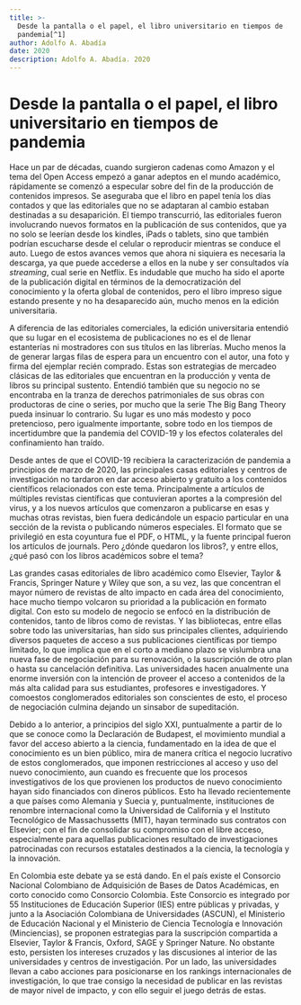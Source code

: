 ```yaml
---
title: >-
  Desde la pantalla o el papel, el libro universitario en tiempos de
  pandemia[^1]
author: Adolfo A. Abadía
date: 2020
description: Adolfo A. Abadía. 2020
---
```


# Desde la pantalla o el papel, el libro universitario en tiempos de pandemia

Hace un par de décadas, cuando surgieron cadenas como Amazon y el tema del Open Access empezó a ganar adeptos en el mundo académico, rápidamente se comenzó a especular sobre del fin de la producción de contenidos impresos. Se aseguraba que el libro en papel tenía los días contados y que las editoriales que no se adaptaran al cambio estaban destinadas a su desaparición. El tiempo transcurrió, las editoriales fueron involucrando nuevos formatos en la publicación de sus contenidos, que ya no solo se leerían desde los kindles, iPads o tablets, sino que también podrían escucharse desde el celular o reproducir mientras se conduce el auto. Luego de estos avances vemos que ahora ni siquiera es necesaria la descarga, ya que puede accederse a ellos en la nube y ser consultados vía _streaming_, cual serie en Netflix. Es indudable que mucho ha sido el aporte de la publicación digital en términos de la democratización del conocimiento y la oferta global de contenidos, pero el libro impreso sigue estando presente y no ha desaparecido aún, mucho menos en la edición universitaria.

A diferencia de las editoriales comerciales, la edición universitaria entendió que su lugar en el ecosistema de publicaciones no es el de llenar estanterías ni mostradores con sus títulos en las librerías. Mucho menos la de generar largas filas de espera para un encuentro con el autor, una foto y firma del ejemplar recién comprado. Estas son estrategias de mercadeo clásicas de las editoriales que encuentran en la producción y venta de libros su principal sustento. Entendió también que su negocio no se encontraba en la tranza de derechos patrimoniales de sus obras con productoras de cine o series, por mucho que la serie The Big Bang Theory pueda insinuar lo contrario. Su lugar es uno más modesto y poco pretencioso, pero igualmente importante, sobre todo en los tiempos de incertidumbre que la pandemia del COVID-19 y los efectos colaterales del confinamiento han traído.

Desde antes de que el COVID-19 recibiera la caracterización de pandemia a principios de marzo de 2020, las principales casas editoriales y centros de investigación no tardaron en dar acceso abierto y gratuito a los contenidos científicos relacionados con este tema. Principalmente a artículos de múltiples revistas científicas que contuvieran aportes a la compresión del virus, y a los nuevos artículos que comenzaron a publicarse en esas y muchas otras revistas, bien fuera dedicándole un espacio particular en una sección de la revista o publicando números especiales. El formato que se privilegió en esta coyuntura fue el PDF, o HTML, y la fuente principal fueron los artículos de journals. Pero ¿dónde quedaron los libros?, y entre ellos, ¿qué pasó con los libros académicos sobre el tema?

Las grandes casas editoriales de libro académico como Elsevier, Taylor & Francis, Springer Nature y Wiley que son, a su vez, las que concentran el mayor número de revistas de alto impacto en cada área del conocimiento, hace mucho tiempo volcaron su prioridad a la publicación en formato digital. Con esto su modelo de negocio se enfocó en la distribución de contenidos, tanto de libros como de revistas. Y las bibliotecas, entre ellas sobre todo las universitarias, han sido sus principales clientes, adquiriendo diversos paquetes de acceso a sus publicaciones científicas por tiempo limitado, lo que implica que en el corto a mediano plazo se vislumbra una nueva fase de negociación para su renovación, o la suscripción de otro plan o hasta su cancelación definitiva. Las universidades hacen anualmente una enorme inversión con la intención de proveer el acceso a contenidos de la más alta calidad para sus estudiantes, profesores e investigadores. Y comoestos conglomerados editoriales son conscientes de esto, el proceso de negociación culmina dejando un sinsabor de supeditación.

Debido a lo anterior, a principios del siglo XXI, puntualmente a partir de lo que se conoce como la Declaración de Budapest, el movimiento mundial a favor del acceso abierto a la ciencia, fundamentado en la idea de que el conocimiento es un bien público, mira de manera crítica el negocio lucrativo de estos conglomerados, que imponen restricciones al acceso y uso del nuevo conocimiento, aun cuando es frecuente que los procesos investigativos de los que provienen los productos de nuevo conocimiento hayan sido financiados con dineros públicos. Esto ha llevado recientemente a que países como Alemania y Suecia y, puntualmente, instituciones de renombre internacional como la Universidad de California y el Instituto Tecnológico de Massachussetts \(MIT\), hayan terminado sus contratos con Elsevier; con el fin de consolidar su compromiso con el libre acceso, especialmente para aquellas publicaciones resultado de investigaciones patrocinadas con recursos estatales destinados a la ciencia, la tecnología y la innovación.

En Colombia este debate ya se está dando. En el país existe el Consorcio Nacional Colombiano de Adquisición de Bases de Datos Académicas, en corto conocido como Consorcio Colombia. Este Consorcio es integrado por 55 Instituciones de Educación Superior \(IES\) entre públicas y privadas, y junto a la Asociación Colombiana de Universidades \(ASCUN\), el Ministerio de Educación Nacional y el Ministerio de Ciencia Tecnología e Innovación \(Minciencias\), se proponen estrategias para la suscripción compartida a Elsevier, Taylor & Francis, Oxford, SAGE y Springer Nature. No obstante esto, persisten los intereses cruzados y las discusiones al interior de las universidades y centros de investigación. Por un lado, las universidades llevan a cabo acciones para posicionarse en los rankings internacionales de investigación, lo que trae consigo la necesidad de publicar en las revistas de mayor nivel de impacto, y con ello seguir el juego detrás de estas.

